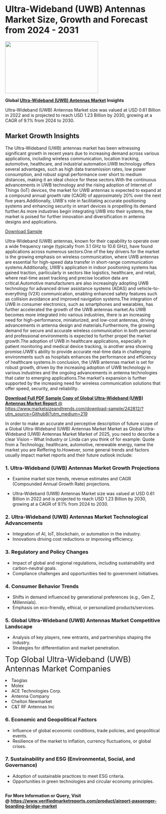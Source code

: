 <H1>Ultra-Wideband (UWB) Antennas Market Size, Growth and Forecast from 2024 - 2031</H1><img class="aligncenter size-medium wp-image-584254" src="https://thirdeyenews.in/wp-content/uploads/2024/09/Global-Market-Research-300x168.jpeg" alt="" width="300" height="168" /><p><strong>Global&nbsp;<a href="https://www.marketsizeandtrends.com/download-sample/242812/?utm_source=Github8j?utm_medium=219">Ultra-Wideband (UWB) Antennas Market</a> Insights</strong></p><p>Ultra-Wideband (UWB) Antennas Market size was valued at USD 0.61 Billion in 2022 and is projected to reach USD 1.23 Billion by 2030, growing at a CAGR of 9.1% from 2024 to 2030.</p><p><h2>Market Growth Insights</h2> <p>The Ultra-Wideband (UWB) antennas market has been witnessing significant growth in recent years due to increasing demand across various applications, including wireless communication, location tracking, automotive, healthcare, and industrial automation.UWB technology offers several advantages, such as high data transmission rates, low power consumption, and robust signal performance over short to medium distances, making it an ideal choice for these sectors.With the continuous advancements in UWB technology and the rising adoption of Internet of Things (IoT) devices, the market for UWB antennas is expected to expand at a compound annual growth rate (CAGR) of approximately 20% over the next five years.Additionally, UWB's role in facilitating accurate positioning systems and enhancing security in smart devices is propelling its demand further.As more industries begin integrating UWB into their systems, the market is poised for further innovation and diversification in antenna designs and applications.</p> <p><a href="#">Download Sample</a></p> <p>Ultra-Wideband (UWB) antennas, known for their capability to operate over a wide frequency range (typically from 3.1 GHz to 10.6 GHz), have found applications across numerous sectors.One of the key drivers for the market is the growing emphasis on wireless communication, where UWB antennas are essential for high-speed data transfer in short-range communication systems.Additionally, UWB's application in indoor positioning systems has gained traction, particularly in sectors like logistics, healthcare, and retail, where real-time asset tracking and precise location data are critical.Automotive manufacturers are also increasingly adopting UWB technology for advanced driver assistance systems (ADAS) and vehicle-to-everything (V2X) communication, enabling enhanced safety features such as collision avoidance and improved navigation systems.The integration of UWB in consumer electronics, such as smartphones and wearables, has further accelerated the growth of the UWB antennas market.As UWB becomes more integrated into various industries, there is an increasing need for high-performance, miniaturized, and low-cost antennas, driving advancements in antenna design and materials.Furthermore, the growing demand for secure and accurate wireless communication in both personal and professional environments is expected to further propel the market growth.The adoption of UWB in healthcare applications, especially in patient monitoring and medical device tracking, is another area showing promise.UWB's ability to provide accurate real-time data in challenging environments such as hospitals enhances the performance and efficiency of healthcare systems.In conclusion, the UWB antennas market is set for robust growth, driven by the increasing adoption of UWB technology in various industries and the ongoing advancements in antenna technologies that cater to emerging applications.The market's expansion is further supported by the increasing need for wireless communication solutions that offer speed, security, and reliability.<p><a href="#"></p><p><span class=""><strong>Download Full PDF Sample Copy of Global Ultra-Wideband (UWB) Antennas Market Report</strong> @ <a href="https://www.marketsizeandtrends.com/download-sample/242812/?utm_source=Github8j?utm_medium=219" target="_blank">https://www.marketsizeandtrends.com/download-sample/242812/?utm_source=Github8j?utm_medium=219</a></span></p><p>In order to make an accurate and perceptive description of future scope of a Global&nbsp;Ultra-Wideband (UWB) Antennas Market Market as Global&nbsp;Ultra-Wideband (UWB) Antennas Market Market of 2025, you need to describe a clear Vision &ndash; What Industry or Linda can you think of for example: Quote from a Technology, healthcare, automotive, renewable energy, name the market you are Reffering to.However, some general trends and factors usually impact market reports and their future outlook include:</p><h3>1.&nbsp;<strong>Ultra-Wideband (UWB) Antennas Market Growth Projections</strong></h3><ul><li>Examine market size trends, revenue estimates and CAGR (Compounded Annual Growth Rate) projections.</li><li><p>Ultra-Wideband (UWB) Antennas Market size was valued at USD 0.61 Billion in 2022 and is projected to reach USD 1.23 Billion by 2030, growing at a CAGR of 9.1% from 2024 to 2030.</p></li></ul><h3>2.&nbsp;<strong>Ultra-Wideband (UWB) Antennas Market Technological Advancements</strong></h3><ul><li>Integration of AI, IoT, blockchain, or automation in the industry.</li><li>Innovations driving cost reductions or improving efficiency.</li></ul><h3>3.&nbsp;<strong>Regulatory and Policy Changes</strong></h3><ul><li>Impact of global and regional regulations, including sustainability and carbon-neutral goals.</li><li>Compliance challenges and opportunities tied to government initiatives.</li></ul><h3>4.&nbsp;<strong>Consumer Behavior Trends</strong></h3><ul><li>Shifts in demand influenced by generational preferences (e.g., Gen Z, Millennials).</li><li>Emphasis on eco-friendly, ethical, or personalized products/services.</li></ul><h3>5.&nbsp;<strong>Global Ultra-Wideband (UWB) Antennas Market Competitive Landscape</strong></h3><ul><li>Analysis of key players, new entrants, and partnerships shaping the industry.</li><li>Strategies for differentiation and market penetration.</li></ul><p data-pm-slice="1 1 []"><span style="color: inherit; font-family: inherit; font-size: 25px;">Top Global Ultra-Wideband (UWB) Antennas Market Companies</span></p><div class="" data-test-id=""><p><li>Taoglas</li><li> Molex</li><li> ACE Technologies Corp.</li><li> Antenna Company</li><li> Chelton Newmarket</li><li> C&T RF Antennas Inc</li></p></div><h3>6.&nbsp;<strong>Economic and Geopolitical Factors</strong></h3><ul><li>Influence of global economic conditions, trade policies, and geopolitical events.</li><li>Resilience of the market to inflation, currency fluctuations, or global crises.</li></ul><h3>7.&nbsp;<strong>Sustainability and ESG (Environmental, Social, and Governance)</strong></h3><ul><li>Adoption of sustainable practices to meet ESG criteria.</li><li>Opportunities in green technologies and circular economy principles.</li></ul><h2><strong style="font-size: 14px;">For More Information or Query, Visit @&nbsp;</strong><a style="background-color: #ffffff; font-size: 14px;" href="https://www.marketsizeandtrends.com/report/ultra-wideband-uwb-antennas-market/" target="_blank">https://www.verifiedmarketreports.com/product/airport-passenger-boarding-bridge-market</a></h2>
